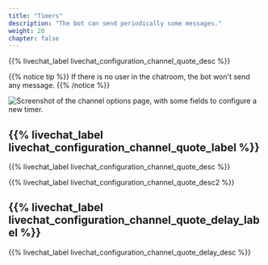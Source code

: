 ```yaml
---
title: "Timers"
description: "The bot can send periodically some messages."
weight: 20
chapter: false
---
```


{{% livechat_label livechat_configuration_channel_quote_desc %}}

{{% notice tip %}}
If there is no user in the chatroom, the bot won't send any message.
{{% /notice %}}

![Screenshot of the channel options page, with some fields to configure a new timer.](/peertube-plugin-livechat/images/bot_quotes.png?classes=shadow,border&height=200px "Timers configuration")

## {{% livechat_label livechat_configuration_channel_quote_label %}}

{{% livechat_label livechat_configuration_channel_quote_desc %}}

{{% livechat_label livechat_configuration_channel_quote_desc2 %}}

## {{% livechat_label livechat_configuration_channel_quote_delay_label %}}

{{% livechat_label livechat_configuration_channel_quote_delay_desc %}}
